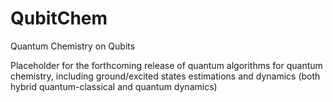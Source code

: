 # QubitChem
Quantum Chemistry on Qubits

Placeholder for the forthcoming release of quantum algorithms for quantum chemistry, including ground/excited states estimations and dynamics (both hybrid quantum-classical and quantum dynamics)

